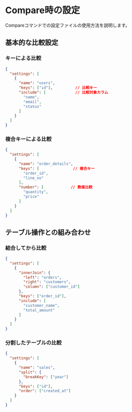 # Compare時の設定

Compareコマンドでの設定ファイルの使用方法を説明します。

## 基本的な比較設定

### キーによる比較
```json
{
  "settings": [
    {
      "name": "users",
      "keys": ["id"],          // 比較キー
      "include": [             // 比較対象カラム
        "name",
        "email",
        "status"
      ]
    }
  ]
}
```

### 複合キーによる比較
```json
{
  "settings": [
    {
      "name": "order_details",
      "keys": [               // 複合キー
        "order_id",
        "line_no"
      ],
      "number": [            // 数値比較
        "quantity",
        "price"
      ]
    }
  ]
}
```

## テーブル操作との組み合わせ

### 結合してから比較
```json
{
  "settings": [
    {
      "innerJoin": {
        "left": "orders",
        "right": "customers",
        "column": ["customer_id"]
      },
      "keys": ["order_id"],
      "include": [
        "customer_name",
        "total_amount"
      ]
    }
  ]
}
```

### 分割したテーブルの比較
```json
{
  "settings": [
    {
      "name": "sales",
      "split": {
        "breakKey": ["year"]
      },
      "keys": ["id"],
      "order": ["created_at"]
    }
  ]
}
```
